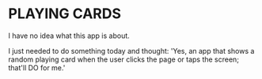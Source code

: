 # PLAYING CARDS

I have no idea what this app is about.

I just needed to do something today and thought: 'Yes, an app that shows a random playing card when the user clicks the page or taps the screen; that'll DO for me.'

